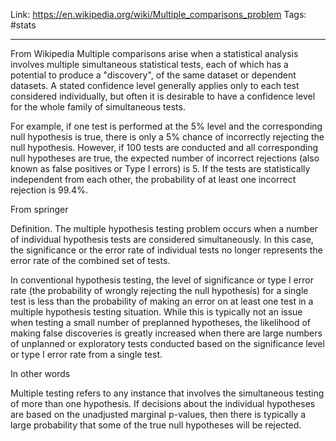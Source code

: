 Link: https://en.wikipedia.org/wiki/Multiple_comparisons_problem
Tags: #stats 

---

From Wikipedia
Multiple comparisons arise when a statistical analysis involves multiple simultaneous statistical tests, each of which has a potential to produce a "discovery", of the same dataset or dependent datasets. A stated confidence level generally applies only to each test considered individually, but often it is desirable to have a confidence level for the whole family of simultaneous tests.

For example, if one test is performed at the 5% level and the corresponding null hypothesis is true, there is only a 5% chance of incorrectly rejecting the null hypothesis. However, if 100 tests are conducted and all corresponding null hypotheses are true, the expected number of incorrect rejections (also known as false positives or Type I errors) is 5. If the tests are statistically independent from each other, the probability of at least one incorrect rejection is 99.4%. 

From springer

Definition. The multiple hypothesis testing problem occurs when a number of individual hypothesis tests are considered simultaneously. In this case, the significance or the error rate of individual tests no longer represents the error rate of the combined set of tests.

In conventional hypothesis testing, the level of significance or type I error rate (the probability of wrongly rejecting the null hypothesis) for a single test is less than the probability of making an error on at least one test in a multiple hypothesis testing situation. While this is typically not an issue when testing a small number of preplanned hypotheses, the likelihood of making false discoveries is greatly increased when there are large numbers of unplanned or exploratory tests conducted based on the significance level or type I error rate from a single test.

In other words

Multiple testing refers to any instance that involves the simultaneous testing of more than one hypothesis. If decisions about the individual hypotheses are based on the unadjusted marginal p-values, then there is typically a large probability that some of the true null hypotheses will be rejected.